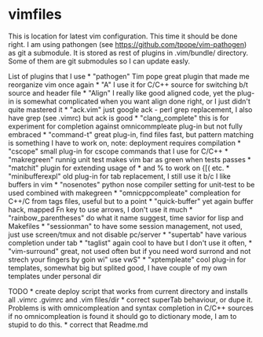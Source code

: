 vimfiles
========

This is location for latest vim configuration.
This time it should be done right. 
I am using pathongen (see https://github.com/tpope/vim-pathogen) as git a submodule.
It is stored as rest of plugins in .vim/bundle/ directory.
Some of them are git submodules so I can update easly.

List of plugins that I use
    *   "pathogen"  Tim pope great plugin that made me reorganize vim once again
    *   "A" I use it for C/C++ source for switching b/t source and header file 
    *   "Align"  I really like good aligned code, 
         yet the plug-in is somewhat complicated when you want align done right,
        or I just didn't quite mastered it 
    *   "ack.vim" just google ack - perl grep replacement, 
        I also have grep (see .vimrc) but ack is good
    *   "clang_complete" this is for experiment for completion against omnicommpleate 
        plug-in but not fully embraced
    *   "command-t" great plug-in, find files fast, 
        but pattern matching is something I have to work on, 
        note: deployment requires compilation
    *   "cscope" small plug-in for cscope commands that I use for C/C++
    *   "makregreen"  runnig unit test makes vim bar as green when tests passes
    *   "matchit" plugin for extending usage of * and % to work on {[( etc. 
    *   "minibufferexpl" old plug-in for tab replacement, I still use it
        b/c I like buffers in vim
    *   "nosenotes"  python nose compiler setting for unit-test 
        to be used combined with makegreen 
    *   "omnicppcompleate" compleation for C++/C from tags files, 
        useful but to a point
    *   "quick-buffer" yet again buffer hack, 
        mapped Fn key to use arrows, I don't use it much
    *   "rainbow_parentheses" do what it name suggest, 
        time savior for lisp and Makefiles
    *   "sessionman" to have some session management, 
        not used, just use screen/tmux and not disable pc/server
    *   "supertab" have various completion under tab
    *   "taglist" again cool to have but I don't use it often, 
    *   "vim-surround" great, not used often but if you need word surrond 
        and not strech your fingers by goin wi"<esc>  use vwS" 
    *   "xptempleate" cool plug-in for templates, somewhat big but splited good,
     I have couple of my own templates under personal dir

TODO
    * create deploy script that works from current directory and installs all .vimrc .gvimrc and .vim files/dir
    * correct superTab behaviour, or dupe it. Problems is with omnicompleation and syntax completion in C/C++ 
        sources if no omnicompleation is found it should go to dictionary mode, I am to stupid to do this.
    * correct that Readme.md
